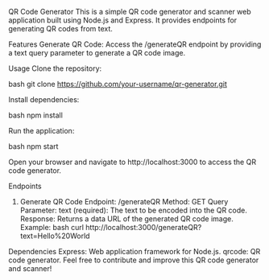 QR Code Generator 
This is a simple QR code generator and scanner web application built using Node.js and Express. It provides endpoints for generating QR codes from text.

Features
Generate QR Code: Access the /generateQR endpoint by providing a text query parameter to generate a QR code image.

Usage
Clone the repository:

bash
git clone https://github.com/your-username/qr-generator.git

Install dependencies:

bash
npm install

Run the application:

bash
npm start

Open your browser and navigate to http://localhost:3000 to access the QR code generator.

Endpoints
1. Generate QR Code
Endpoint: /generateQR
Method: GET
Query Parameter:
text (required): The text to be encoded into the QR code.
Response: Returns a data URL of the generated QR code image.
Example:
bash
curl http://localhost:3000/generateQR?text=Hello%20World

Dependencies
Express: Web application framework for Node.js.
qrcode: QR code generator.
Feel free to contribute and improve this QR code generator and scanner!
